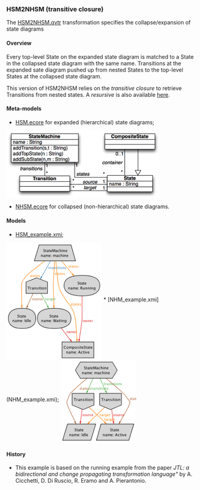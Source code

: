 ### HSM2NHSM (transitive closure)
The [HSM2NHSM.qvtr](HSM2NHSM.qvtr) transformation specifies the collapse/expansion of state diagrams

#### Overview
Every top-level State on the expanded state diagram is matched to a State in the collapsed state diagram with the same name. Transitions at the expanded sate diagram pushed up from nested States to the top-level States at the collapsed state diagram.

This version of HSM2NHSM relies on the *transitive closure* to retrieve Transitions from nested states. A *resursive* is also available [here](../HSM2NHSM_recursion/).

#### Meta-models
* [HSM.ecore](HSM.ecore) for expanded (hierarchical) state diagrams;

<img src="HSM_metamodel.png" alt="HSM metamodel" width="400px" align="middle"/>

* [NHSM.ecore](NHSM.ecore) for collapsed (non-hierarchical) state diagrams.

#### Models
* [HSM_example.xmi](HSM_example.xmi);

<img src="HSM_model.png" alt="HSM model" width="250px" align="middle"/>
* [NHM_example.xmi](NHM_example.xmi);

<img src="NHM_model.png" alt="NHSM model" width="200px" align="middle"/>


#### History
* This example is based on the running example from the paper *JTL: a bidirectional and change propagating transformation language"* by A. Cicchetti, D. Di Ruscio, R. Eramo and A. Pierantonio.
